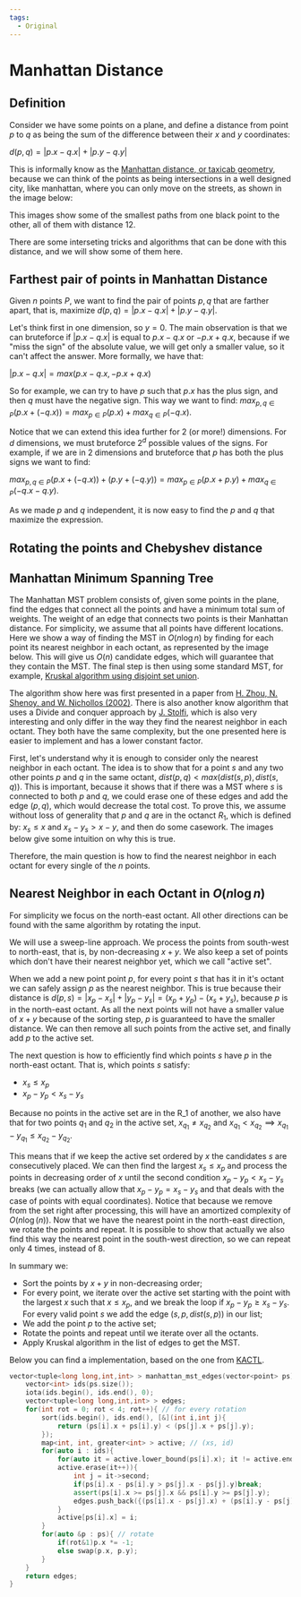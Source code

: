 ```yaml
---
tags:
  - Original
---
```


# Manhattan Distance
	
## Definition
Consider we have some points on a plane, and define a distance from point $p$ to $q$ as being the sum of the difference between their $x$ and $y$ coordinates: 

$d(p,q) = |p.x - q.x| + |p.y - q.y|$

This is informally know as the [Manhattan distance, or taxicab geometry](https://en.wikipedia.org/wiki/Taxicab_geometry), because we can think of the points as being intersections in a well designed city, like manhattan, where you can only move on the streets, as shown in the image below:

This images show some of the smallest paths from one black point to the other, all of them with distance $12$.

There are some interseting tricks and algorithms that can be done with this distance, and we will show some of them here.

## Farthest pair of points in Manhattan Distance

Given $n$ points $P$, we want to find the pair of points $p,q$ that are farther apart, that is, maximize $d(p, q) = |p.x - q.x| + |p.y - q.y|$.

Let's think first in one dimension, so $y=0$. The main observation is that we can bruteforce if $|p.x - q.x|$ is equal to $p.x - q.x$ or $-p.x + q.x$, because if we "miss the sign" of the absolute value, we will get only a smaller value, so it can't affect the answer. More formally, we have that:

$|p.x - q.x| = max(p.x - q.x, -p.x + q.x)$

So for example, we can try to have $p$ such that $p.x$ has the plus sign, and then $q$ must have the negative sign. This way we want to find:
$max_{p, q \in P}(p.x + (-q.x)) = max_{p \in P}(p.x) + max_{q \in P}( - q.x )$.

Notice that we can extend this idea further for 2 (or more!) dimensions. For $d$ dimensions, we must bruteforce $2^d$ possible values of the signs. For example, if we are in $2$ dimensions and bruteforce that $p$ has both the plus signs we want to find: 

$max_{p, q \in P} (p.x + (-q.x)) + (p.y + (-q.y)) = max_{p \in P}(p.x + p.y) + max_{q \in P}(-q.x - q.y)$.

As we made $p$ and $q$ independent, it is now easy to find the $p$ and $q$ that maximize the expression. 

## Rotating the points and Chebyshev distance



## Manhattan Minimum Spanning Tree

The Manhattan MST problem consists of, given some points in the plane, find the edges that connect all the points and have a minimum total sum of weights. The weight of an edge that connects two points is their Manhattan distance. For simplicity, we assume that all points have different locations.
Here we show a way of finding the MST in $O(n \log{n})$ by finding for each point its nearest neighbor in each octant, as represented by the image below. This will give us $O(n)$ candidate edges, which will guarantee that they contain the MST. The final step is then using some standard MST, for example, [Kruskal algorithm using disjoint set union](https://cp-algorithms.com/graph/mst_kruskal_with_dsu.html).

The algorithm show here was first presented in a paper from [H. Zhou, N. Shenoy, and W. Nichollos (2002)](https://ieeexplore.ieee.org/document/913303). There is also another know algorithm that uses a Divide and conquer approach by [J. Stolfi](https://www.academia.edu/15667173/On_computing_all_north_east_nearest_neighbors_in_the_L1_metric), which is also very interesting and only differ in the way they find the nearest neighbor in each octant. They both have the same complexity, but the one presented here is easier to implement and has a lower constant factor.

First, let's understand why it is enough to consider only the nearest neighbor in each octant. The idea is to show that for a point $s$ and any two other points $p$ and $q$ in the same octant, $dist(p, q) < max(dist(s, p), dist(s, q))$. This is important, because it shows that if there was a MST where $s$ is connected to both $p$ and $q$, we could erase one of these edges and add the edge $(p,q)$, which would decrease the total cost. To prove this, we assume without loss of generality that $p$ and $q$ are in the octanct $R_1$, which is defined by: $x_s \leq x$ and $x_s - y_s > x -  y$, and then do some casework. The images below give some intuition on why this is true.

Therefore, the main question is how to find the nearest neighbor in each octant for every single of the $n$ points.

## Nearest Neighbor in each Octant in $O(n\log{n})$

For simplicity we focus on the north-east octant. All other directions can be found with the same algorithm by rotating the input.
	
We will use a sweep-line approach. We process the points from south-west to north-east, that is, by non-decreasing $x + y$. We also keep a set of points which don't have their nearest neighbor yet, which we call "active set".

When we add a new point point $p$, for every point $s$ that has it in it's octant we can safely assign $p$ as the nearest neighbor. This is true because their distance is $d(p,s) = |x_p - x_s| + |y_p - y_s| = (x_p + y_p) - (x_s + y_s)$, because $p$ is in the north-east octant. As all the next points will not have a smaller value of $x + y$ because of the sorting step, $p$ is guaranteed to have the smaller distance. We can then remove all such points from the active set, and finally add $p$ to the active set.

The next question is how to efficiently find which points $s$ have $p$ in the north-east octant. That is, which points $s$ satisfy:

- $x_s \leq x_p$
- $x_p - y_p < x_s - y_s$

Because no points in the active set are in the R_1 of another, we also have that for two points $q_1$ and $q_2$ in the active set, $x_{q_1} \neq x_{q_2}$ and $x_{q_1} < x_{q_2} \implies x_{q_1} - y_{q_1} \leq x_{q_2} - y_{q_2}$.

This means that if we keep the active set ordered by $x$ the candidates $s$ are consecutively placed. We can then find the largest $x_s \leq x_p$ and process the points in decreasing order of $x$ until the second condition $x_p - y_p < x_s - y_s$ breaks (we can actually allow that $x_p - y_p = x_s - y_s$ and that deals with the case of points with equal coordinates). Notice that because we remove from the set right after processing, this will have an amortized complexity of $O(n \log(n))$.
	Now that we have the nearest point in the north-east direction, we rotate the points and repeat. It is possible to show that actually we also find this way the nearest point in the south-west direction, so we can repeat only 4 times, instead of 8.

In summary we:
- Sort the points by $x + y$ in non-decreasing order;
- For every point, we iterate over the active set starting with the point with the largest $x$ such that $x \leq x_p$, and we break the loop if  $x_p - y_p \geq x_s - y_s$. For every valid point $s$ we add the edge $(s,p, dist(s,p))$ in our list;
- We add the point $p$ to the active set;
- Rotate the points and repeat until we iterate over all the octants.
- Apply Kruskal algorithm in the list of edges to get the MST. 

Below you can find a implementation, based on the one from [KACTL](https://github.com/kth-competitive-programming/kactl/blob/main/content/geometry/ManhattanMST.h).

```{.cpp file=manhattan_mst.cpp}
vector<tuple<long long,int,int> > manhattan_mst_edges(vector<point> ps){
    vector<int> ids(ps.size());
    iota(ids.begin(), ids.end(), 0);
    vector<tuple<long long,int,int> > edges;
    for(int rot = 0; rot < 4; rot++){ // for every rotation
        sort(ids.begin(), ids.end(), [&](int i,int j){
            return (ps[i].x + ps[i].y) < (ps[j].x + ps[j].y);
        });
        map<int, int, greater<int> > active; // (xs, id)
        for(auto i : ids){
            for(auto it = active.lower_bound(ps[i].x); it != active.end();
            active.erase(it++)){
                int j = it->second;
                if(ps[i].x - ps[i].y > ps[j].x - ps[j].y)break;
                assert(ps[i].x >= ps[j].x && ps[i].y >= ps[j].y);
                edges.push_back({(ps[i].x - ps[j].x) + (ps[i].y - ps[j].y), i, j});
            }
            active[ps[i].x] = i;
        }
        for(auto &p : ps){ // rotate
            if(rot&1)p.x *= -1;
            else swap(p.x, p.y);
        }
    }
    return edges;
}
```
